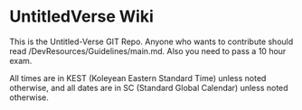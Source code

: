 # UntitledVerse Wiki
This is the Untitled-Verse GIT Repo. Anyone who wants to contribute should read /DevResources/Guidelines/main.md. Also you need to pass a 10 hour exam.

All times are in KEST (Koleyean Eastern Standard Time) unless noted otherwise, and all dates are in SC (Standard Global Calendar) unless noted otherwise.
